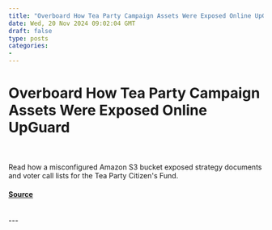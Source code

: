 ```yaml
---
title: "Overboard How Tea Party Campaign Assets Were Exposed Online UpGuard"
date: Wed, 20 Nov 2024 09:02:04 GMT
draft: false
type: posts
categories: 
- 
---
```

# Overboard How Tea Party Campaign Assets Were Exposed Online UpGuard

<br/>

<br/>
Read how a misconfigured Amazon S3 bucket exposed strategy documents and voter call lists for the Tea Party Citizen's Fund.

#### [Source](https://www.upguard.com/breaches/amazon-s3-how-tea-party-campaign-assets-were-exposed-online)

<br/>
---
